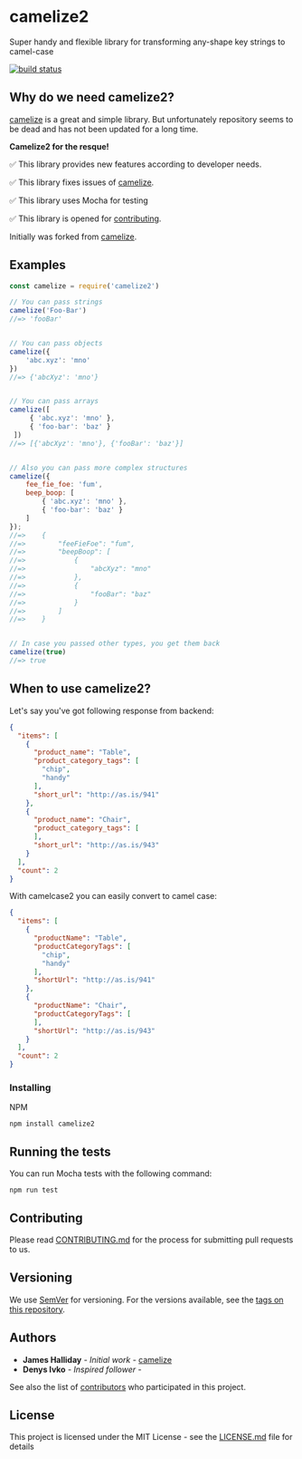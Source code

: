 # camelize2

Super handy and flexible library for transforming any-shape key strings to camel-case

[![build status](https://secure.travis-ci.org/DenysIvko/camelize2.png)](http://travis-ci.org/DenysIvko/camelize2)

## Why do we need camelize2?

[camelize](https://github.com/substack/camelize) is a great and simple library.
But unfortunately repository seems to be dead and has not been updated for a long time.

**Camelize2 for the resque!**

:white_check_mark: This library provides new features according to developer needs.

:white_check_mark: This library fixes issues of [camelize](https://github.com/substack/camelize).

:white_check_mark: This library uses Mocha for testing

:white_check_mark: This library is opened for [contributing](#contributing).

Initially was forked from [camelize](https://github.com/substack/camelize).


## Examples

``` js
const camelize = require('camelize2')

// You can pass strings
camelize('Foo-Bar')
//=> 'fooBar'


// You can pass objects
camelize({
    'abc.xyz': 'mno'
})
//=> {'abcXyz': 'mno'}


// You can pass arrays 
camelize([
     { 'abc.xyz': 'mno' },
     { 'foo-bar': 'baz' }
 ])
//=> [{'abcXyz': 'mno'}, {'fooBar': 'baz'}]


// Also you can pass more complex structures
camelize({
    fee_fie_foe: 'fum',
    beep_boop: [
        { 'abc.xyz': 'mno' },
        { 'foo-bar': 'baz' }
    ]
});
//=>    {
//=>        "feeFieFoe": "fum",
//=>        "beepBoop": [
//=>            {
//=>                "abcXyz": "mno"
//=>            },
//=>            {
//=>                "fooBar": "baz"
//=>            }
//=>        ]
//=>    }


// In case you passed other types, you get them back
camelize(true)
//=> true
```

## When to use camelize2?

Let's say you've got following response from backend:
```json
{
  "items": [
    {
      "product_name": "Table",
      "product_category_tags": [
        "chip",
        "handy"
      ],
      "short_url": "http://as.is/941"
    },
    {
      "product_name": "Chair",
      "product_category_tags": [
      ],
      "short_url": "http://as.is/943"
    }
  ],
  "count": 2
}
```

With camelcase2 you can easily convert to camel case: 

```json
{
  "items": [
    {
      "productName": "Table",
      "productCategoryTags": [
        "chip",
        "handy"
      ],
      "shortUrl": "http://as.is/941"
    },
    {
      "productName": "Chair",
      "productCategoryTags": [
      ],
      "shortUrl": "http://as.is/943"
    }
  ],
  "count": 2
}
```

### Installing

NPM

```
npm install camelize2
```


## Running the tests

You can run Mocha tests with the following command:

```
npm run test
```

## Contributing

Please read [CONTRIBUTING.md](CONTRIBUTING.md) for the process for submitting pull requests to us.

## Versioning

We use [SemVer](http://semver.org/) for versioning. For the versions available, see the [tags on this repository](https://github.com/your/project/tags).

## Authors

* **James Halliday** - *Initial work* - [camelize](https://github.com/substack/camelize)
* **Denys Ivko** - *Inspired follower* -

See also the list of [contributors](https://github.com/DenysIvko/camelize2/contributors) who participated in this project.

## License

This project is licensed under the MIT License - see the [LICENSE.md](LICENSE.md) file for details

